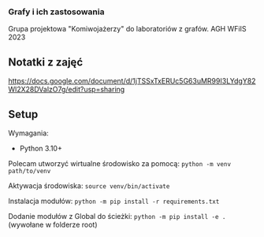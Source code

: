 ### Grafy i ich zastosowania
Grupa projektowa "Komiwojażerzy" do laboratoriów z grafów.
AGH WFiIS 2023

## Notatki z zajęć
https://docs.google.com/document/d/1jTSSxTxERUc5G63uMR99I3LYdgY82Wl2X28DValzO7g/edit?usp=sharing

## Setup
  Wymagania:
  - Python 3.10+
  
  Polecam utworzyć wirtualne środowisko za pomocą:
  ```python -m venv path/to/venv```
  
  Aktywacja środowiska:
  ```source venv/bin/activate```
  
  Instalacja modułów:
  ```python -m pip install -r requirements.txt```
  
  Dodanie modułów z Global do ścieżki:
  ```python -m pip install -e . ``` (wywołane w folderze root)
